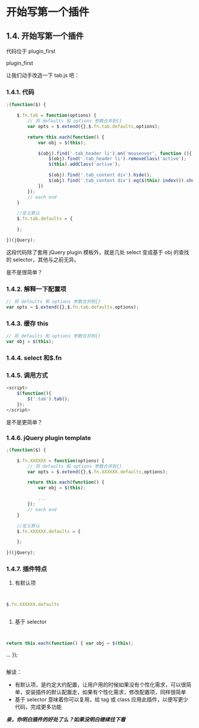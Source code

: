 # 开始写第一个插件

## 1.4\. 开始写第一个插件

代码位于 plugin_first

plugin_first

让我们动手改造一下 tab.js 吧：

### 1.4.1\. 代码

```js
;(function($) { 

    $.fn.tab = function(options) {
        // 将 defaults 和 options 参数合并到{}
        var opts = $.extend({},$.fn.tab.defaults,options);

        return this.each(function() {
            var obj = $(this);

            $(obj).find('.tab_header li').on('mouseover', function (){
                $(obj).find('.tab_header li').removeClass('active');
                $(this).addClass('active');

                $(obj).find('.tab_content div').hide();
                $(obj).find('.tab_content div').eq($(this).index()).show();
            })      
        });
        // each end
    }

    //定义默认
    $.fn.tab.defaults = {

    };

})(jQuery); 
```

这段代码除了套用 jQuery plugin 模板外，就是几处 select 变成基于 obj 的查找的 selector，其他与之前无异。

是不是很简单？

### 1.4.2\. 解释一下配置项

```js
// 将 defaults 和 options 参数合并到{}
var opts = $.extend({},$.fn.tab.defaults,options); 
```

### 1.4.3\. 缓存 this

```js
// 将 defaults 和 options 参数合并到{}
var obj = $(this); 
```

### 1.4.4\. select 和$.fn

### 1.4.5\. 调用方式

```js
<script>
    $(function(){
        $('.tab').tab();
    });
</script> 
```

是不是更简单？

### 1.4.6\. jQuery plugin template

```js
;(function($) { 

    $.fn.XXXXXX = function(options) {
        // 将 defaults 和 options 参数合并到{}
        var opts = $.extend({},$.fn.XXXXXX.defaults,options);

        return this.each(function() {
            var obj = $(this);

            ...
        });
        // each end
    }

    //定义默认
    $.fn.XXXXXX.defaults = {

    };

})(jQuery); 
```

### 1.4.7\. 插件特点

1.  有默认项

```js
``` 
```js

$.fn.XXXXXX.defaults

```
```js 
```

1.  基于 selector

```js
``` 
```js

return this.each(function() { var obj = $(this);

```
 ...
});
```js 
```

解读：

*   有默认项，是约定大约配置，让用户用的时候如果没有个性化需求，可以很简单，安装插件的默认配置走，如果有个性化需求，修改配置项，同样很简单
*   基于 selector 意味着你可以复用，给 tag 或 class 应用此插件，以便写更少代码，完成更多功能

***亲，你明白插件的好处了么？如果没明白继续往下看***